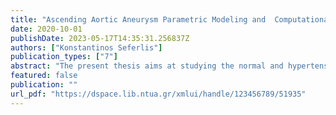 ```yaml
---
title: "Ascending Aortic Aneurysm Parametric Modeling and  Computational Study of the Aortic Wall Stress State"
date: 2020-10-01
publishDate: 2023-05-17T14:35:31.256837Z
authors: ["Konstantinos Seferlis"]
publication_types: ["7"]
abstract: "The present thesis aims at studying the normal and hypertensive stress state of the ascending thoracic  aortic aneurysm (aTAA) during cardiac systole. Primarily, data and geometric features were collected from the international literature and after  processing and adapting them to the needs of this thesis, we proceeded to design the aortic models. The  designed geometries are idealized models of the human aorta. After a literature study, it was found that the size of the vessels is proportionally related to the  dimensions of the person, and that it is common to define Body Surface Area (m2 ) (BSA) as an indicator  for quantifying the size of the human body. For this reason, four characteristic BSA values were selected in such a way as to cover the full range of  human body sizes, and then four models of the physiological aorta were constructed, each  corresponding to one of these values. The next step was to design the pathological geometries, i.e. the aneurysmal models. A key feature in  characterizing an aneurysm is its maximum diameter. Conclusively, an important condition for  conducting a comprehensive study is the comparison of aneurysms of different sizes. For this reason,  the original, physiological geometries were modified and for each of them, approximately six different  aneurysmal (aTAA) models were designed. The pathological, aortic models, therefore, were  parameterized according to the aneurysm diameter. At the same time, computed tomography data were obtained from a patient suffering from an  ascending aortic aneurysm. The processing and synthesis of this data was performed in the commercial  package MIMICS where the reconstruction of the real aneurysmal vessel was achieved. Thus, it became  possible to study the idealized models in comparison with a real pathological geometry. This study was performed using the Finite Element Method (FEM) in ANSYS R19.0 software. Initially, we  imported the geometries in the program and after setting the necessary boundary conditions we  proceeded to load the aortic lumen with normal (120mmHg) and hypertensive (240 mmHg) systolic  pressure. The simulation for the patient model was performed in the FEBio package under the exactsame  conditions. Similarly, the choice of elastic properties was the same in both assuming an elastic and  isotropic material. Upon completion of the simulations, stress ($σ$) – strain ($ε$) results were extracted and visualized using  snapshots and diagrams as a function of the diameter of the aneurysmal tissue. It is also worth noting  that Chapter 3. Results shows the results for a single idealized model that better approximates the  reconstructed geometry, so that we are able to compare them and draw a safe conclusion. Finally, photos of the results for all models are presented in the Appendix along with some additional  diagrams of deformation and average stress with respect to aTAA diameter."
featured: false
publication: ""
url_pdf: "https://dspace.lib.ntua.gr/xmlui/handle/123456789/51935"
---
```


